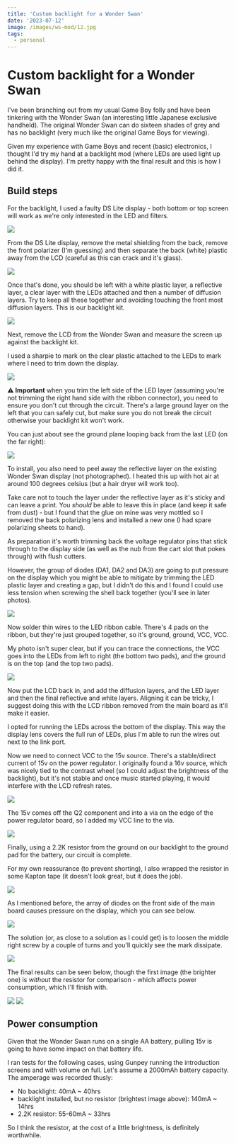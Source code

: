 ```yaml
---
title: 'Custom backlight for a Wonder Swan'
date: '2023-07-12'
image: /images/ws-mod/12.jpg
tags:
  - personal
---
```


# Custom backlight for a Wonder Swan

I've been branching out from my usual Game Boy folly and have been tinkering with the Wonder Swan (an interesting little Japanese exclusive handheld). The original Wonder Swan can do sixteen shades of grey and has no backlight (very much like the original Game Boys for viewing).

Given my experience with Game Boys and recent (basic) electronics, I thought I'd try my hand at a backlight mod (where LEDs are used light up behind the display). I'm pretty happy with the final result and this is how I did it.

<!--more-->

## Build steps

For the backlight, I used a faulty DS Lite display - both bottom or top screen will work as we're only interested in the LED and filters.

![](/images/ws-mod/1.jpg)

From the DS Lite display, remove the metal shielding from the back, remove the front polarizer (I'm guessing) and then separate the back (white) plastic away from the LCD (careful as this can crack and it's glass).

![](/images/ws-mod/2.jpg)

Once that's done, you should be left with a white plastic layer, a reflective layer, a clear layer with the LEDs attached and then a number of diffusion layers. Try to keep all these together and avoiding touching the front most diffusion layers. This is our backlight kit.

![](/images/ws-mod/3.jpg)

Next, remove the LCD from the Wonder Swan and measure the screen up against the backlight kit.

I used a sharpie to mark on the clear plastic attached to the LEDs to mark where I need to trim down the display.

![](/images/ws-mod/4.jpg)

**⚠️ Important** when you trim the left side of the LED layer (assuming you're not trimming the right hand side with the ribbon connector), you need to ensure you don't cut through the circuit. There's a large ground layer on the left that you can safely cut, but make sure you do not break the circuit otherwise your backlight kit won't work.

You can just about see the ground plane looping back from the last LED (on the far right):

![](/images/ws-mod/4a.jpg)

To install, you also need to peel away the reflective layer on the existing Wonder Swan display (not photographed). I heated this up with hot air at around 100 degrees celsius (but a hair dryer will work too).

Take care not to touch the layer under the reflective layer as it's sticky and can leave a print. You _should_ be able to leave this in place (and keep it safe from dust) - but I found that the glue on mine was very mottled so I removed the back polarizing lens and installed a new one (I had spare polarizing sheets to hand).

As preparation it's worth trimming back the voltage regulator pins that stick through to the display side (as well as the nub from the cart slot that pokes through) with flush cutters.

However, the group of diodes (DA1, DA2 and DA3) are going to put pressure on the display which you might be able to mitigate by trimming the LED plastic layer and creating a gap, but I didn't do this and I found I could use less tension when screwing the shell back together (you'll see in later photos).

![](/images/ws-mod/5.jpg)

Now solder thin wires to the LED ribbon cable. There's 4 pads on the ribbon, but they're just grouped together, so it's ground, ground, VCC, VCC.

My photo isn't super clear, but if you can trace the connections, the VCC goes into the LEDs from left to right (the bottom two pads), and the ground is on the top (and the top two pads).

![](/images/ws-mod/5a.jpg)

Now put the LCD back in, and add the diffusion layers, and the LED layer and then the final reflective and white layers. Aligning it can be tricky, I suggest doing this with the LCD ribbon removed from the main board as it'll make it easier.

I opted for running the LEDs across the bottom of the display. This way the display lens covers the full run of LEDs, plus I'm able to run the wires out next to the link port.

Now we need to connect VCC to the 15v source. There's a stable/direct current of 15v on the power regulator. I originally found a 16v source, which was nicely tied to the contrast wheel (so I could adjust the brightness of the backlight), but it's not stable and once music started playing, it would interfere with the LCD refresh rates.

![](/images/ws-mod/6.jpg)

The 15v comes off the Q2 component and into a via on the edge of the power regulator board, so I added my VCC line to the via.

![](/images/ws-mod/7.jpg)

Finally, using a 2.2K resistor from the ground on our backlight to the ground pad for the battery, our circuit is complete.

For my own reassurance (to prevent shorting), I also wrapped the resistor in some Kapton tape (it doesn't look great, but it does the job).

![](/images/ws-mod/8.jpg)

As I mentioned before, the array of diodes on the front side of the main board causes pressure on the display, which you can see below.

![](/images/ws-mod/9.jpg)

The solution (or, as close to a solution as I could get) is to loosen the middle right screw by a couple of turns and you'll quickly see the mark dissipate.

![](/images/ws-mod/10.jpg)

The final results can be seen below, though the first image (the brighter one) is _without_ the resistor for comparison - which affects power consumption, which I'll finish with.

![](/images/ws-mod/11.jpg)
![](/images/ws-mod/12.jpg)

## Power consumption

Given that the Wonder Swan runs on a single AA battery, pulling 15v is going to have some impact on that battery life.

I ran tests for the following cases, using Gunpey running the introduction screens and with volume on full. Let's assume a 2000mAh battery capacity. The amperage was recorded thusly:

- No backlight: 40mA ~ 40hrs
- backlight installed, but no resistor (brightest image above): 140mA ~ 14hrs
- 2.2K resistor: 55-60mA ~ 33hrs

So I think the resistor, at the cost of a little brightness, is definitely worthwhile.
